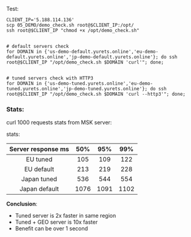 Test:
```shell
CLIENT_IP='5.188.114.136'
scp 05_DEMO/demo_check.sh root@$CLIENT_IP:/opt/
ssh root@$CLIENT_IP "chmod +x /opt/demo_check.sh"


# default servers check
for DOMAIN in {'us-demo-default.yurets.online','eu-demo-default.yurets.online','jp-demo-default.yurets.online'}; do ssh root@$CLIENT_IP "/opt/demo_check.sh $DOMAIN 'curl'"; done;


# tuned servers check with HTTP3
for DOMAIN in {'us-demo-tuned.yurets.online','eu-demo-tuned.yurets.online','jp-demo-tuned.yurets.online'}; do ssh root@$CLIENT_IP "/opt/demo_check.sh $DOMAIN 'curl --http3'"; done;

```


### Stats: 
curl 1000 requests stats from MSK server:

 stats:

**Server response ms**|**50%**|**95%**|**99%**
:-----:|:-----:|:-----:|:-----:
EU tuned|105|109|122
EU default|213|219|228
Japan tuned|536|544|554
Japan default|1076|1091|1102


**Conclusion**: 
- Tuned server is 2x faster in same region
- Tuned + GEO server is 10x faster
- Benefit can be over 1 second